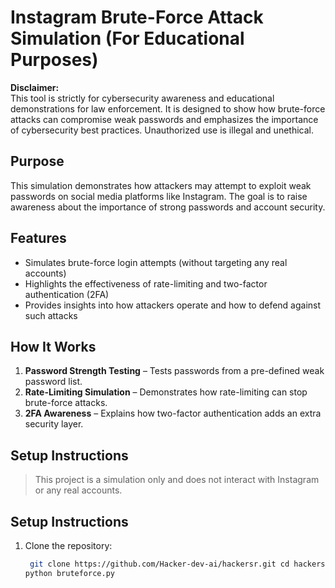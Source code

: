 # Instagram Brute-Force Attack Simulation (For Educational Purposes)

**Disclaimer:**  
This tool is strictly for cybersecurity awareness and educational demonstrations for law enforcement. It is designed to show how brute-force attacks can compromise weak passwords and emphasizes the importance of cybersecurity best practices. Unauthorized use is illegal and unethical.

## Purpose  
This simulation demonstrates how attackers may attempt to exploit weak passwords on social media platforms like Instagram. The goal is to raise awareness about the importance of strong passwords and account security.

## Features  
- Simulates brute-force login attempts (without targeting any real accounts)  
- Highlights the effectiveness of rate-limiting and two-factor authentication (2FA)  
- Provides insights into how attackers operate and how to defend against such attacks  

## How It Works  
1. **Password Strength Testing** – Tests passwords from a pre-defined weak password list.  
2. **Rate-Limiting Simulation** – Demonstrates how rate-limiting can stop brute-force attacks.  
3. **2FA Awareness** – Explains how two-factor authentication adds an extra security layer.  

## Setup Instructions  
> This project is a simulation only and does not interact with Instagram or any real accounts.

## Setup Instructions
1. Clone the repository:
   ```bash
    git clone https://github.com/Hacker-dev-ai/hackersr.git cd hackersr
   python bruteforce.py


